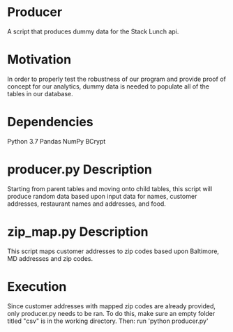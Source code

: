 # Producer

A script that produces dummy data for the Stack Lunch api.

# Motivation

In order to properly test the robustness of our program and provide proof of concept for our analytics, dummy data is needed to populate all of the tables in our database.

# Dependencies

Python 3.7
Pandas
NumPy
BCrypt

# producer.py Description

Starting from parent tables and moving onto child tables, this script will produce random data based upon input data for names, customer addresses, restaurant names and addresses, and food.

# zip_map.py Description

This script maps customer addresses to zip codes based upon Baltimore, MD addresses and zip codes.

# Execution

Since customer addresses with mapped zip codes are already provided, only producer.py needs to be ran.
To do this, make sure an empty folder titled "csv" is in the working directory.
Then: run 'python producer.py'

